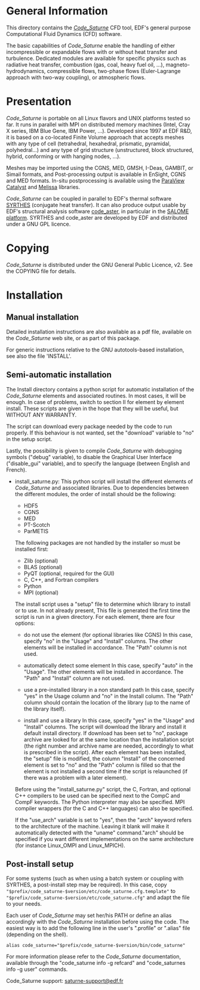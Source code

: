 General Information
===================

This directory contains the [_Code_Saturne_](https://code-saturne.org) CFD tool,
EDF's general purpose Computational Fluid Dynamics (CFD) software.

The basic capabilities of _Code_Saturne_ enable the handling of either
incompressible or expandable flows with or without heat transfer and
turbulence. Dedicated modules are available for specific physics such as
radiative heat transfer, combustion (gas, coal, heavy fuel oil, ...),
magneto-hydrodynamics, compressible flows, two-phase flows
(Euler-Lagrange approach with two-way coupling), or atmospheric flows.

Presentation
============

_Code_Saturne_ is portable on all Linux flavors and UNIX platforms tested so far.
It runs in parallel with MPI on distributed memory machines (Intel, Cray X series,
IBM Blue Gene, IBM Power, ...).
Developed since 1997 at EDF R&D, it is based on a co-located Finite Volume
approach that accepts meshes with any type of cell (tetrahedral, hexahedral,
prismatic, pyramidal, polyhedral...) and any type of grid structure
(unstructured, block structured, hybrid, conforming or with hanging nodes, ...).

Meshes may be imported using the CGNS, MED, GMSH, I-Deas, GAMBIT, or Simail
formats, and Post-processing output is available in EnSight, CGNS
and MED formats. In-situ postprocessing is available using the
[ParaView Catalyst](https://www.paraview.org/in-situ) and
[Melissa](https://melissa-sa.github.io) libraries.

_Code_Saturne_ can be coupled in parallel to EDF's thermal software
[SYRTHES](https://www.edf.fr/en/the-edf-group/world-s-largest-power-company/activities/research-and-development/scientific-communities/simulation-softwares?logiciel=10818)
(conjugate heat transfer). It can also produce output usable by EDF's structural
analysis software [code_aster](https://code-aster.org), in particular in the
[SALOME platform](https://www.salome-platform.org/). SYRTHES and
code_aster are developed by EDF and distributed under a GNU GPL licence.

Copying
=======

_Code_Saturne_ is distributed under the GNU General Public Licence, v2.
See the COPYING file for details.

Installation
============

Manual installation
-------------------

Detailed installation instructions are also available as a pdf file,
available on the _Code_Saturne_ web site, or as part of this package.

For generic instructions relative to the GNU autotools-based
installation, see also the file 'INSTALL'.

Semi-automatic installation
---------------------------

The Install directory contains a python script for automatic
installation of the _Code_Saturne_ elements and associated routines.
In most cases, it will be enough. In case of problems, switch to
section II for element by element install.
These scripts are given in the hope that they will be useful, but
WITHOUT ANY WARRANTY.

The script can download every package needed by the code to run
properly. If this behaviour is not wanted, set the "download" variable
to "no" in the setup script.

Lastly, the possibility is given to compile _Code_Saturne_ with debugging symbols
("debug" variable), to disable the Graphical User Interface ("disable_gui"
variable), and to specify the language (between English and French).

* install_saturne.py:
  This python script will install the different elements of _Code_Saturne_ and
  associated libraries. Due to dependencies between the different modules, the
  order of install should be the following:

  - HDF5
  - CGNS
  - MED
  - PT-Scotch
  - ParMETIS

  The following packages are not handled by the installer so must be installed
  first:

  - Zlib (optional)
  - BLAS (optional)
  - PyQT (optional, required for the GUI)
  - C, C++, and Fortran compilers
  - Python
  - MPI (optional)

  The install script uses a "setup" file to determine which library to
  install or to use. In not already present, This file is generated the
  first time the script is run in a given directory.
  For each element, there are four options:

  - do not use the element (for optional libraries like CGNS)
     In this case, specify "no" in the "Usage" and "Install" columns. The other
     elements will be installed in accordance. The "Path" column is not used.

  - automatically detect some element
     In this case, specify "auto" in the "Usage". The other elements will be
      installed in accordance. The "Path" and "Install" column are not used.

  - use a pre-installed library in a non standard path
     In this case, specify "yes" in the Usage column and "no" in the Install
     column. The "Path" column should contain the location of the library
     (up to the name of the library itself).

  - install and use a library
     In this case, specify "yes" in the "Usage" and "Install" columns. The
     script will download the library and install it default install directory.
     If download has been set to "no", package archive are looked for at the
     same location than the installation script (the right number and archive
     name are needed, accordingly to what is prescribed in the script).
     After each element has been installed, the "setup" file is modified, the
     column "Install" of the concerned element is set to "no" and the "Path"
     column is filled so that the element is not installed a second time if
     the script is relaunched (if there was a problem with a later element).

   Before using the "install_saturne.py" script, the C, Fortran, and optional
   C++ compilers to be used can be specified next to the CompC and CompF keywords.
   The Python interpreter may also be specified.
   MPI compiler wrappers (for the C and C++ languages) can also be specified.

   If the "use_arch" variable is set to "yes", then the "arch" keyword refers
   to the architecture of the machine. Leaving it blank will make it
   automatically detected with the "uname" command."arch" should be specified
   if you want different implementations on the same architecture
   (for instance Linux_OMPI and Linux_MPICH).

Post-install setup
------------------

For some systems (such as when using a batch system or coupling with SYRTHES,
a post-install step may be required). In this case, copy
`"$prefix/code_saturne-$version/etc/code_saturne.cfg.template"` to
`"$prefix/code_saturne-$version/etc/code_saturne.cfg"` and adapt the file to
your needs.

Each user of _Code_Saturne_ may set her/his PATH or define an alias accordingly
with the _Code_Saturne_ installation before using the code.
The easiest way is to add the following
line in the user's ".profile" or ".alias" file (depending on the shell).

`alias code_saturne="$prefix/code_saturne-$version/bin/code_saturne"`

For more information please refer to the _Code_Saturne_ documentation, available
through the "code_saturne info -g refcard" and "code_saturnes info -g user"
commands.

Code_Saturne support: saturne-support@edf.fr
